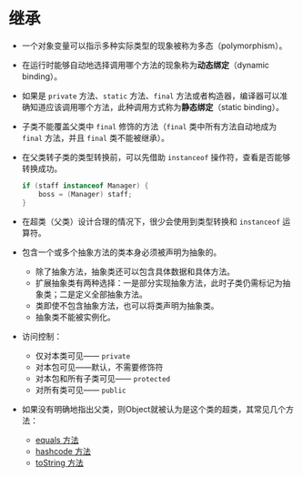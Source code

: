 # 继承

* 一个对象变量可以指示多种实际类型的现象被称为多态（polymorphism）。
* 在运行时能够自动地选择调用哪个方法的现象称为**动态绑定**（dynamic binding）。
* 如果是 `private` 方法、`static` 方法、`final` 方法或者构造器，编译器可以准确知道应该调用哪个方法，此种调用方式称为**静态绑定**（static binding）。
* 子类不能覆盖父类中 `final` 修饰的方法（`final` 类中所有方法自动地成为 `final` 方法，并且 `final` 类不能被继承）。
* 在父类转子类的类型转换前，可以先借助 `instanceof` 操作符，查看是否能够转换成功。

  ```java
  if (staff instanceof Manager) {
      boss = (Manager) staff;
  }
  ```

* 在超类（父类）设计合理的情况下，很少会使用到类型转换和 `instanceof` 运算符。
* 包含一个或多个抽象方法的类本身必须被声明为抽象的。
  * 除了抽象方法，抽象类还可以包含具体数据和具体方法。
  * 扩展抽象类有两种选择：一是部分实现抽象方法，此时子类仍需标记为抽象类；二是定义全部抽象方法。
  * 类即使不包含抽象方法，也可以将类声明为抽象类。
  * 抽象类不能被实例化。
* 访问控制：
  * 仅对本类可见—— `private`
  * 对本包可见——默认，不需要修饰符
  * 对本包和所有子类可见—— `protected`
  * 对所有类可见—— `public`
* 如果没有明确地指出父类，则Object就被认为是这个类的超类，其常见几个方法：
  * [equals 方法](http://www.cnblogs.com/hiwangzi/p/7635258.html)
  * [hashcode 方法](http://www.cnblogs.com/hiwangzi/p/7635819.html#hashcode-方法)
  * [toString 方法](http://www.cnblogs.com/hiwangzi/p/7635819.html#tostring-方法)